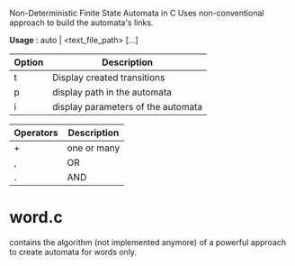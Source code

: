 Non-Deterministic Finite State Automata in C
Uses non-conventional approach to build the automata's links.

**Usage** : auto <word>|<RE> <text_file_path> [<option1><option2>...<optionN>]


| Option   | Description 	   			  		|
| -------- | ----------------------------------	|
|    t     | Display created transitions  		|
|    p     | display path in the automata 	  	|
|    i     | display parameters of the automata |


| Operators   | Description 	|
| ----------- | --------------- |
|    +    	  | one or many		|
|    ,     	  | OR		  		|
|    .        | AND 			|


word.c
======
contains the algorithm (not implemented anymore) of a powerful approach to create automata for words only.


